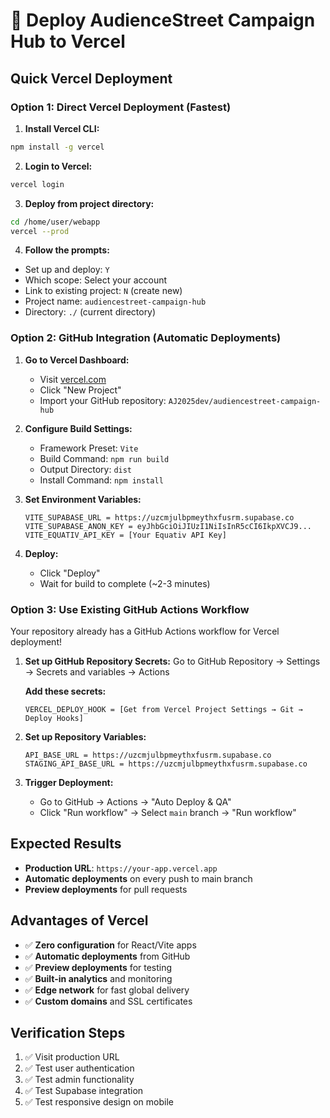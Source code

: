 # 🚀 Deploy AudienceStreet Campaign Hub to Vercel

## Quick Vercel Deployment

### Option 1: Direct Vercel Deployment (Fastest)

1. **Install Vercel CLI:**
```bash
npm install -g vercel
```

2. **Login to Vercel:**
```bash
vercel login
```

3. **Deploy from project directory:**
```bash
cd /home/user/webapp
vercel --prod
```

4. **Follow the prompts:**
- Set up and deploy: `Y`
- Which scope: Select your account
- Link to existing project: `N` (create new)
- Project name: `audiencestreet-campaign-hub`
- Directory: `./` (current directory)

### Option 2: GitHub Integration (Automatic Deployments)

1. **Go to Vercel Dashboard:**
   - Visit [vercel.com](https://vercel.com)
   - Click "New Project"
   - Import your GitHub repository: `AJ2025dev/audiencestreet-campaign-hub`

2. **Configure Build Settings:**
   - Framework Preset: `Vite`
   - Build Command: `npm run build`
   - Output Directory: `dist`
   - Install Command: `npm install`

3. **Set Environment Variables:**
   ```
   VITE_SUPABASE_URL = https://uzcmjulbpmeythxfusrm.supabase.co
   VITE_SUPABASE_ANON_KEY = eyJhbGciOiJIUzI1NiIsInR5cCI6IkpXVCJ9...
   VITE_EQUATIV_API_KEY = [Your Equativ API Key]
   ```

4. **Deploy:**
   - Click "Deploy"
   - Wait for build to complete (~2-3 minutes)

### Option 3: Use Existing GitHub Actions Workflow

Your repository already has a GitHub Actions workflow for Vercel deployment!

1. **Set up GitHub Repository Secrets:**
   Go to GitHub Repository → Settings → Secrets and variables → Actions

   **Add these secrets:**
   ```
   VERCEL_DEPLOY_HOOK = [Get from Vercel Project Settings → Git → Deploy Hooks]
   ```

2. **Set up Repository Variables:**
   ```
   API_BASE_URL = https://uzcmjulbpmeythxfusrm.supabase.co
   STAGING_API_BASE_URL = https://uzcmjulbpmeythxfusrm.supabase.co
   ```

3. **Trigger Deployment:**
   - Go to GitHub → Actions → "Auto Deploy & QA"
   - Click "Run workflow" → Select `main` branch → "Run workflow"

## Expected Results
- **Production URL**: `https://your-app.vercel.app`
- **Automatic deployments** on every push to main branch
- **Preview deployments** for pull requests

## Advantages of Vercel
- ✅ **Zero configuration** for React/Vite apps
- ✅ **Automatic deployments** from GitHub
- ✅ **Preview deployments** for testing
- ✅ **Built-in analytics** and monitoring
- ✅ **Edge network** for fast global delivery
- ✅ **Custom domains** and SSL certificates

## Verification Steps
1. ✅ Visit production URL
2. ✅ Test user authentication
3. ✅ Test admin functionality
4. ✅ Test Supabase integration
5. ✅ Test responsive design on mobile